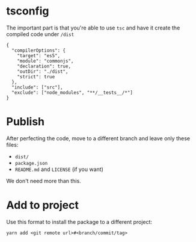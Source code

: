 # tsconfig

The important part is that you're able to use `tsc` and have it create the compiled code under `/dist`

```
{
  "compilerOptions": {
    "target": "es5",
    "module": "commonjs",
    "declaration": true,
    "outDir": "./dist",
    "strict": true
  },
  "include": ["src"],
  "exclude": ["node_modules", "**/__tests__/*"]
}
```

# Publish

After perfecting the code, move to a different branch and leave only these files:
- `dist/`
- `package.json`
- `README.md` and `LICENSE` (if you want)

We don't need more than this.

# Add to project

Use this format to install the package to a different project:
```
yarn add <git remote url>#<branch/commit/tag>
```
